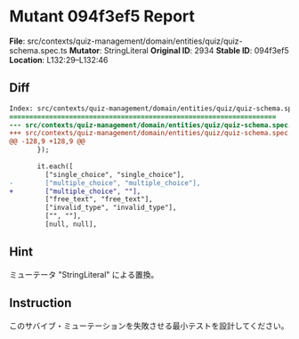 # Mutant 094f3ef5 Report

**File**: src/contexts/quiz-management/domain/entities/quiz/quiz-schema.spec.ts
**Mutator**: StringLiteral
**Original ID**: 2934
**Stable ID**: 094f3ef5
**Location**: L132:29–L132:46

## Diff

```diff
Index: src/contexts/quiz-management/domain/entities/quiz/quiz-schema.spec.ts
===================================================================
--- src/contexts/quiz-management/domain/entities/quiz/quiz-schema.spec.ts	original
+++ src/contexts/quiz-management/domain/entities/quiz/quiz-schema.spec.ts	mutated #2934
@@ -128,9 +128,9 @@
       });
 
       it.each([
         ["single_choice", "single_choice"],
-        ["multiple_choice", "multiple_choice"],
+        ["multiple_choice", ""],
         ["free_text", "free_text"],
         ["invalid_type", "invalid_type"],
         ["", ""],
         [null, null],
```

## Hint

ミューテータ "StringLiteral" による置換。

## Instruction

このサバイブ・ミューテーションを失敗させる最小テストを設計してください。
